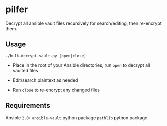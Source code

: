 # pilfer
Decrypt all ansible vault files recursively for search/editing, then re-encrypt them.

## Usage
```
./bulk-decrypt-vault.py [open|close]
```

- Place in the root of your Ansible directories, run `open` to decrypt all vaulted files

- Edit/search plaintext as needed

- Run `close` to re-encrypt any changed files

## Requirements

Ansible `2.0+`
`ansible-vault` python package
`pathlib` python package

